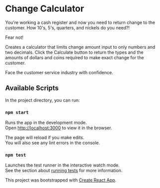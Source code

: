 # Change Calculator
You're working a cash register and now you need to return change to the customer.
How 10's, 5's, quarters, and nickels do you need?!

Fear not!

Creates a calculator that limits change amount input to only numbers and two decimals.  Click the Calculate button to return the types and the amounts of dollars and coins required to make exact change for the customer.

Face the customer service industry with confidence.


## Available Scripts

In the project directory, you can run:

### `npm start`

Runs the app in the development mode.\
Open [http://localhost:3000](http://localhost:3000) to view it in the browser.

The page will reload if you make edits.\
You will also see any lint errors in the console.

### `npm test`

Launches the test runner in the interactive watch mode.\
See the section about [running tests](https://facebook.github.io/create-react-app/docs/running-tests) for more information.

This project was bootstrapped with [Create React App](https://github.com/facebook/create-react-app).

